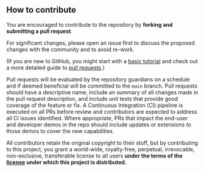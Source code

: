 ## How to contribute

You are encouraged to contribute to the repository by **forking and submitting a
pull request**.

For significant changes, please open an issue first to discuss the proposed
changes with the community and to avoid re-work.

(If you are new to GitHub, you might start with a [basic tutorial][tutorial] and
check out a more detailed guide to [pull requests][prs].)

Pull requests will be evaluated by the repository guardians on a schedule and if
deemed beneficial will be committed to the `main` branch. Pull requests should
have a descriptive name, include an summary of all changes made in the pull
request description, and include unit tests that provide good coverage of the
feature or fix. A Continuous Integration (CI) pipeline is executed on all PRs
before review and contributors are expected to address all CI issues identified.
Where appropriate, PRs that impact the end-user and developer demos in the repo
should include updates or extensions to those demos to cover the new
capabilities.

All contributors retain the original copyright to their stuff, but by
contributing to this project, you grant a world-wide, royalty-free, perpetual,
irrevocable, non-exclusive, transferable license to all users **under the terms
of the [license](./LICENSE) under which this project is distributed.**

[tutorial]: https://help.github.com/articles/set-up-git
[prs]: https://help.github.com/articles/using-pull-requests/
